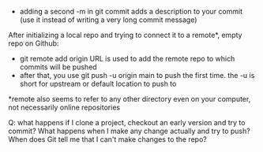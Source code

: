 - adding a second -m in git commit adds a description to your commit (use it instead of writing a very long commit message)

After initializing a local repo and trying to connect it to a remote\*, empty repo on Github:

- git remote add origin URL is used to add the remote repo to which commits will be pushed
- after that, you use git push -u origin main to push the first time. the -u is short for upstream or
  default location to push to

\*remote also seems to refer to any other directory even on your computer, not necessarily online repositories

Q: what happens if I clone a project, checkout an early version and try to commit? What happens when I make any change actually and try to push? When does Git tell me that I can't make changes to the repo?
